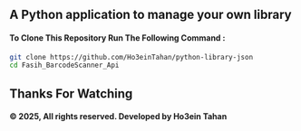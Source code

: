 ## A Python application to manage your own library

#### To Clone This Repository Run The Following Command :
``` bash
git clone https://github.com/Ho3einTahan/python-library-json
cd Fasih_BarcodeScanner_Api
```

## Thanks For Watching
#### © 2025, All rights reserved. Developed by Ho3ein Tahan
